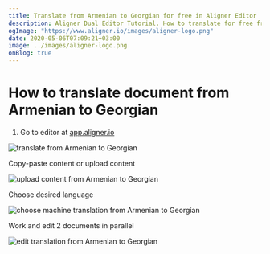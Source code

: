 ```yaml
---
title: Translate from Armenian to Georgian for free in Aligner Editor
description: Aligner Dual Editor Tutorial. How to translate for free from Armenian to Georgian. Aligner is multilingual document management platform. 
ogImage: "https://www.aligner.io/images/aligner-logo.png"
date: 2020-05-06T07:09:21+03:00
image: ../images/aligner-logo.png
onBlog: true
---
```


# How to translate document from Armenian to Georgian

1. Go to editor at [app.aligner.io](https://app.aligner.io "Aligner App web page")

![translate from Armenian to Georgian](../aligner-blank-editor.png "translate from Armenian to Georgian")

Copy-paste content or upload content

![upload content from Armenian to Georgian](../aligner-uploaded-document.png "upload content from Armenian to Georgian")

Choose desired language

![choose machine translation from Armenian to Georgian](../aligner-language-dropdown.png "choose machine translation from Armenian to Georgian")

Work and edit 2 documents in parallel

![edit translation from Armenian to Georgian](../aligner-double-sitded-editor.png "edit translation from Armenian to Georgian")

